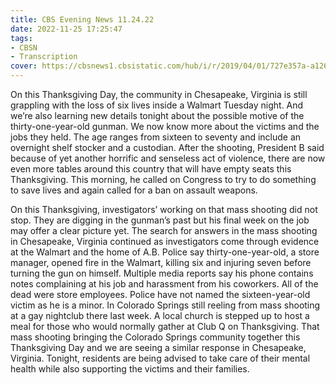 ```yaml
---
title: CBS Evening News 11.24.22
date: 2022-11-25 17:25:47
tags:
- CBSN
- Transcription
cover: https://cbsnews1.cbsistatic.com/hub/i/r/2019/04/01/727e357a-a126-4138-a2c5-4d3222669d57/thumbnail/640x360/3ff2761028dc5c65cc4f07acd54bcd5c/cbsn2-logo-1920x1080.jpg
---
```

On this Thanksgiving Day, the community in Chesapeake, Virginia is still grappling with the loss of six lives inside a Walmart Tuesday night. And we’re also learning new details tonight about the possible motive of the thirty-one-year-old gunman. We now know more about the victims and the jobs they held. The age ranges from sixteen to seventy and include an overnight shelf stocker and a custodian. After the shooting, President B said because of yet another horrific and senseless act of violence, there are now even more tables around this country that will have empty seats this Thanksgiving. This morning, he called on Congress to try to do something to save lives and again called for a ban on assault weapons. 

On this Thanksgiving, investigators’ working on that mass shooting did not stop. They are digging in the gunman’s past but his final week on the job may offer a clear picture yet. The search for answers in the mass shooting in Chesapeake, Virginia continued as investigators come through evidence at the Walmart and the home of A.B. Police say thirty-one-year-old, a store manager, opened fire in the Walmart, killing six and injuring seven before turning the gun on himself. Multiple media reports say his phone contains notes complaining at his job and harassment from his coworkers. All of the dead were store employees. Police have not named the sixteen-year-old victim as he is a minor. In Colorado Springs still reeling from mass shooting at a gay nightclub there last week. A local church is stepped up to host a meal for those who would normally gather at Club Q on Thanksgiving. That mass shooting bringing the Colorado Springs community together this Thanksgiving Day and we are seeing a similar response in Chesapeake, Virginia. Tonight, residents are being advised to take care of their mental health while also supporting the victims and their families. 

